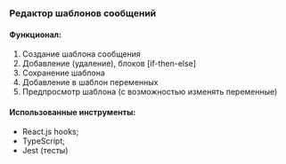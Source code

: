 ### Редактор шаблонов сообщений
#### Функционал:
1. Создание шаблона сообщения
2. Добавление (удаление), блоков [if-then-else]
3. Сохранение шаблона 
4. Добавление в шаблон переменных
5. Предпросмотр шаблона (с возможностью изменять переменные)

#### Использованные инструменты:
* React.js hooks;
* TypeScript;
* Jest (тесты)